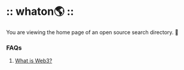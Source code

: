 # :: whaton🌎 ::
You are viewing the home page of an open source search directory. 🦄

### FAQs
1. [What is Web3?](<https://www.whatonearth.xyz/search?query=What is Web3?>)
